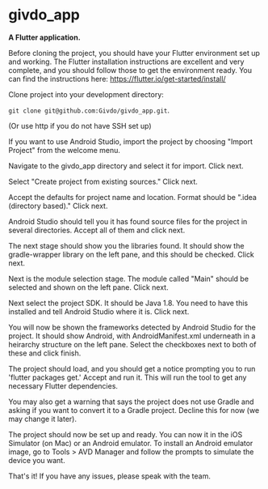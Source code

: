 # givdo_app


**A Flutter application.**

Before cloning the project, you should have your Flutter environment set up and working. The Flutter installation instructions are excellent and very complete, and you should follow those to get the environment ready. You can find the instructions here: https://flutter.io/get-started/install/

Clone project into your development directory:

`git clone git@github.com:Givdo/givdo_app.git`.

(Or use http if you do not have SSH set up)

If you want to use Android Studio, import the project by choosing "Import Project" from the welcome menu.

Navigate to the givdo_app directory and select it for import. Click next.

Select "Create project from existing sources." Click next.

Accept the defaults for project name and location. Format should be ".idea (directory based)." Click next.

Android Studio should tell you it has found source files for the project in several directories. Accept all of them and click next.

The next stage should show you the libraries found. It should show the gradle-wrapper library on the left pane, and this should be checked. Click next.

Next is the module selection stage. The module called "Main" should be selected and shown on the left pane. Click next.

Next select the project SDK. It should be Java 1.8. You need to have this installed and tell Android Studio where it is. Click next.

You will now be shown the frameworks detected by Android Studio for the project. It should show Android, with AndroidManifest.xml underneath in a heirarchy structure on the left pane. Select the checkboxes next to both of these and click finish.

The project should load, and you should get a notice prompting you to run 'flutter packages get.' Accept and run it. This will run the tool to get any necessary Flutter dependencies.

You may also get a warning that says the project does not use Gradle and asking if you want to convert it to a Gradle project. Decline this for now (we may change it later).

The project should now be set up and ready. You can now it in the iOS Simulator (on Mac) or an Android emulator. To install an Android emulator image, go to Tools > AVD Manager and follow the prompts to simulate the device you want.

That's it! If you have any issues, please speak with the team.




